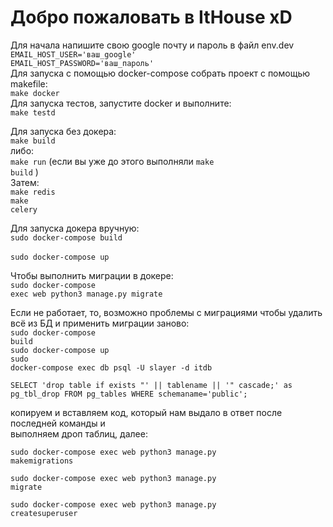 <h1>Добро пожаловать в ItHouse xD</h1>
Для начала напишите свою google почту и пароль в файл env.dev <br>
<code>EMAIL_HOST_USER='ваш_google'</code> <br>
<code>EMAIL_HOST_PASSWORD='ваш_пароль'</code> <br>
Для запуска с помощью docker-compose собрать проект с помощью makefile: <br>
<code>make docker</code> <br>
Для запуска тестов, запустите docker и выполните: <br>
<code>make testd</code> <br>

Для запуска без докера: <br>
<code>make build</code> <br>
либо: <br>
<code>make run</code> (если вы уже до этого выполняли <code>make build</code> ) <br>
Затем: <br>
<code>make redis</code> <br>
<code>make celery</code> <br>

Для запуска докера вручную: <br>
<code>sudo docker-compose build </code> <br>
<code>sudo docker-compose up</code> <br>

Чтобы выполнить миграции в докере: <br>
<code>sudo docker-compose exec web python3 manage.py migrate</code> <br>

Если не работает, то, возможно проблемы с миграциями
чтобы удалить всё из БД и применить миграции заново: <br>
<code>sudo docker-compose build</code><br>
<code>sudo docker-compose up</code><br>
<code>sudo docker-compose exec db psql -U slayer -d itdb</code><br>

<code>SELECT 'drop table if exists "' || tablename || '" cascade;' as pg_tbl_drop
FROM pg_tables
WHERE schemaname='public';</code> <br>

копируем и вставляем код, который нам выдало в ответ после последней команды и <br>
выполняем дроп таблиц, далее:

<code>sudo docker-compose exec web python3 manage.py makemigrations</code><br>

<code>sudo docker-compose exec web python3 manage.py migrate</code><br>

<code>sudo docker-compose exec web python3 manage.py createsuperuser</code><br>
